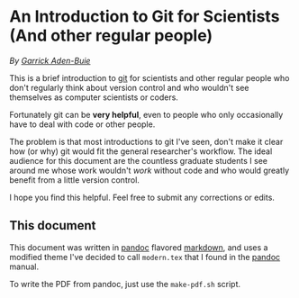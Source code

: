 # An Introduction to Git for Scientists (And other regular people)

_By [Garrick Aden-Buie](http://garrickadenbuie.com)_

This is a brief introduction to [git] for scientists and other regular people
who don't regularly think about version control and who wouldn't see themselves
as computer scientists or coders.

Fortunately git can be **very helpful**, even to people who only occasionally
have to deal with code or other people.

The problem is that most introductions to git I've seen, don't make it clear
how (or why) git would fit the general researcher's workflow.
The ideal audience for this document are the countless graduate students
I see around me whose work wouldn't *work* without code and who
would greatly benefit from a little version control.

I hope you find this helpful. Feel free to submit any corrections or edits.

## This document

This document was written in [pandoc] flavored [markdown], and uses a modified
theme I've decided to call `modern.tex` that I found in the [pandoc] manual.

To write the PDF from pandoc, just use the `make-pdf.sh` script.

[git]: http://git-scm.com
[pandoc]: http://johnmacfarlane.net/pandoc/
[markdown]: http://daringfireball.net/projects/markdown/
